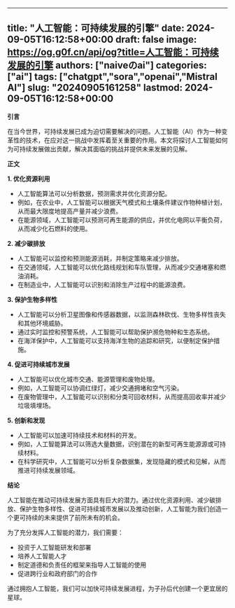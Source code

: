 
---
title: "人工智能：可持续发展的引擎"
date: 2024-09-05T16:12:58+00:00
draft: false
image: https://og.g0f.cn/api/og?title=人工智能：可持续发展的引擎
authors: ["naiveのai"]
categories: ["ai"]
tags: ["chatgpt","sora","openai","Mistral AI"]
slug: "20240905161258"
lastmod: 2024-09-05T16:12:58+00:00
---
**引言**

在当今世界，可持续发展已成为迫切需要解决的问题。人工智能（AI）作为一种变革性的技术，在应对这一挑战中发挥着至关重要的作用。本文将探讨人工智能如何为可持续发展做出贡献，解决其面临的挑战并提供未来发展的见解。

**正文**

**1. 优化资源利用**

* 人工智能算法可以分析数据，预测需求并优化资源分配。
* 例如，在农业中，人工智能可以根据天气模式和土壤条件建议作物种植计划，从而最大限度地提高产量并减少浪费。
* 在能源领域，人工智能可以预测可再生能源的供应，并优化电网以平衡负荷，从而减少化石燃料的使用。

**2. 减少碳排放**

* 人工智能可以监控和预测能源消耗，并制定策略来减少排放。
* 在交通领域，人工智能可以优化路线规划和车队管理，从而减少交通堵塞和燃油消耗。
* 在制造业中，人工智能可以识别和消除生产过程中的能源浪费。

**3. 保护生物多样性**

* 人工智能可以分析卫星图像和传感器数据，以监测森林砍伐、生物多样性丧失和其他环境威胁。
* 通过实时监控和预警系统，人工智能可以帮助保护濒危物种和生态系统。
* 在海洋保护中，人工智能可以支持海洋生物的追踪和研究，以便制定保护措施。

**4. 促进可持续城市发展**

* 人工智能可以优化城市交通、能源管理和废物处理。
* 例如，人工智能可以协调红绿灯，减少交通拥堵和空气污染。
* 在废物管理中，人工智能可以识别和分类可回收材料，从而提高回收率并减少垃圾填埋场。

**5. 创新和发现**

* 人工智能可以加速可持续技术和材料的开发。
* 例如，人工智能算法可以筛选大量数据，识别潜在的新型可再生能源源或可持续材料。
* 在科学研究中，人工智能可以分析复杂数据集，发现隐藏的模式和见解，从而推进可持续发展领域。

**结论**

人工智能在推动可持续发展方面具有巨大的潜力。通过优化资源利用、减少碳排放、保护生物多样性、促进可持续城市发展以及推动创新，人工智能为我们创造一个更可持续的未来提供了前所未有的机会。

为了充分发挥人工智能的潜力，我们需要：

* 投资于人工智能研发和部署
* 培养人工智能人才
* 制定道德和负责任的框架来指导人工智能的使用
* 促进跨行业和政府部门的合作

通过拥抱人工智能，我们可以加快可持续发展进程，为子孙后代创建一个更宜居的星球。